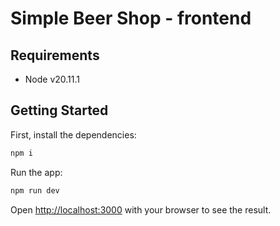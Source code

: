 # Simple Beer Shop - frontend

## Requirements

- Node v20.11.1

## Getting Started

First, install the dependencies:

```bash
npm i
```

Run the app:

```bash
npm run dev
```

Open [http://localhost:3000](http://localhost:3000) with your browser to see the result.
